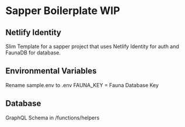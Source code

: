# Sapper Boilerplate WIP
## Netlify Identity

Slim Template for a sapper project that uses Netlify Identity for auth
and FaunaDB for database.

## Environmental Variables
Rename sample.env to .env
FAUNA_KEY = Fauna Database Key

## Database
GraphQL Schema in /functions/helpers
